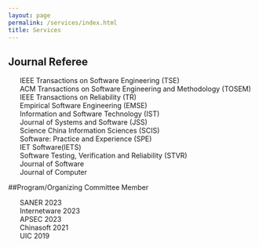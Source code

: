 ```yaml
---
layout: page
permalink: /services/index.html
title: Services
---
```


## Journal Referee 
<UL style="LIST-STYLE-TYPE: none">
<LI>IEEE Transactions on Software Engineering (TSE)</LI>
<LI>ACM Transactions on Software Engineering and Methodology (TOSEM)</LI> 
<LI>IEEE Transactions on Reliability (TR)</LI>
<LI>Empirical Software Engineering (EMSE)</LI>
<LI>Information and Software Technology (IST)</LI>
<LI>Journal of Systems and Software (JSS)</LI>
<LI>Science China Information Sciences (SCIS)</LI>
<LI>Software: Practice and Experience (SPE)</LI>
<LI>IET Software(IETS)</LI>
<LI>Software Testing, Verification and Reliability (STVR)</LI>
<LI>Journal of Software</LI>
<LI>Journal of Computer</LI>
 </UL>
 
##Program/Organizing Committee Member
<UL style="LIST-STYLE-TYPE: none">
<LI>SANER 2023</LI>
<LI>Internetware 2023</LI> 
<LI>APSEC 2023</LI>
<LI>Chinasoft 2021</LI>
<LI>UIC 2019</LI>
</UL>
  
